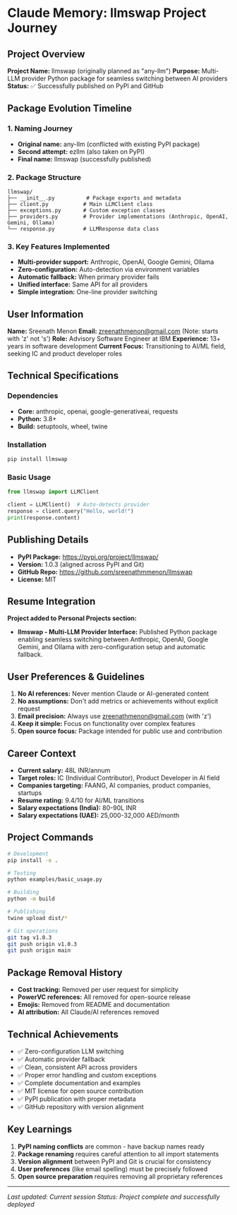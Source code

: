 # Claude Memory: llmswap Project Journey

## Project Overview
**Project Name:** llmswap (originally planned as "any-llm")
**Purpose:** Multi-LLM provider Python package for seamless switching between AI providers
**Status:** ✅ Successfully published on PyPI and GitHub

## Package Evolution Timeline

### 1. Naming Journey
- **Original name:** any-llm (conflicted with existing PyPI package)
- **Second attempt:** ezllm (also taken on PyPI)
- **Final name:** llmswap (successfully published)

### 2. Package Structure
```
llmswap/
├── __init__.py          # Package exports and metadata
├── client.py           # Main LLMClient class
├── exceptions.py       # Custom exception classes
├── providers.py        # Provider implementations (Anthropic, OpenAI, Gemini, Ollama)
└── response.py         # LLMResponse data class
```

### 3. Key Features Implemented
- **Multi-provider support:** Anthropic, OpenAI, Google Gemini, Ollama
- **Zero-configuration:** Auto-detection via environment variables
- **Automatic fallback:** When primary provider fails
- **Unified interface:** Same API for all providers
- **Simple integration:** One-line provider switching

## User Information
**Name:** Sreenath Menon
**Email:** zreenathmenon@gmail.com (Note: starts with 'z' not 's')
**Role:** Advisory Software Engineer at IBM
**Experience:** 13+ years in software development
**Current Focus:** Transitioning to AI/ML field, seeking IC and product developer roles

## Technical Specifications

### Dependencies
- **Core:** anthropic, openai, google-generativeai, requests
- **Python:** 3.8+
- **Build:** setuptools, wheel, twine

### Installation
```bash
pip install llmswap
```

### Basic Usage
```python
from llmswap import LLMClient

client = LLMClient()  # Auto-detects provider
response = client.query("Hello, world!")
print(response.content)
```

## Publishing Details
- **PyPI Package:** https://pypi.org/project/llmswap/
- **Version:** 1.0.3 (aligned across PyPI and Git)
- **GitHub Repo:** https://github.com/sreenathmmenon/llmswap
- **License:** MIT

## Resume Integration
**Project added to Personal Projects section:**
- **llmswap - Multi-LLM Provider Interface:** Published Python package enabling seamless switching between Anthropic, OpenAI, Google Gemini, and Ollama with zero-configuration setup and automatic fallback.

## User Preferences & Guidelines
1. **No AI references:** Never mention Claude or AI-generated content
2. **No assumptions:** Don't add metrics or achievements without explicit request  
3. **Email precision:** Always use zreenathmenon@gmail.com (with 'z')
4. **Keep it simple:** Focus on functionality over complex features
5. **Open source focus:** Package intended for public use and contribution

## Career Context
- **Current salary:** 48L INR/annum
- **Target roles:** IC (Individual Contributor), Product Developer in AI field
- **Companies targeting:** FAANG, AI companies, product companies, startups
- **Resume rating:** 9.4/10 for AI/ML transitions
- **Salary expectations (India):** 80-90L INR
- **Salary expectations (UAE):** 25,000-32,000 AED/month

## Project Commands
```bash
# Development
pip install -e .

# Testing
python examples/basic_usage.py

# Building
python -m build

# Publishing
twine upload dist/*

# Git operations
git tag v1.0.3
git push origin v1.0.3
git push origin main
```

## Package Removal History
- **Cost tracking:** Removed per user request for simplicity
- **PowerVC references:** All removed for open-source release
- **Emojis:** Removed from README and documentation
- **AI attribution:** All Claude/AI references removed

## Technical Achievements
- ✅ Zero-configuration LLM switching
- ✅ Automatic provider fallback
- ✅ Clean, consistent API across providers
- ✅ Proper error handling and custom exceptions
- ✅ Complete documentation and examples
- ✅ MIT license for open source contribution
- ✅ PyPI publication with proper metadata
- ✅ GitHub repository with version alignment

## Key Learnings
1. **PyPI naming conflicts** are common - have backup names ready
2. **Package renaming** requires careful attention to all import statements
3. **Version alignment** between PyPI and Git is crucial for consistency
4. **User preferences** (like email spelling) must be precisely followed
5. **Open source preparation** requires removing all proprietary references

---
*Last updated: Current session*
*Status: Project complete and successfully deployed*